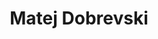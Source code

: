 ---
SICRIS: 15295
draft: false
fixName: matej_dobrevski
lab: Laboratorij za umetne vizualne spoznavne sisteme
labPos: Član laboratorija
location: null
mailInfo: matej.dobrevski@fri.uni-lj.si
officeHours: null
profName: Matej Dobrevski
profTitle: Zunanji sodelavec
telephoneInfo: null
title: Matej Dobrevski
---